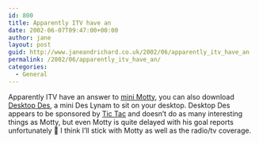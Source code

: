 ```yaml
---
id: 800
title: Apparently ITV have an
date: 2002-06-07T09:47:00+00:00
author: jane
layout: post
guid: http://www.janeandrichard.co.uk/2002/06/apparently_itv_have_an
permalink: /2002/06/apparently_itv_have_an/
categories:
  - General
---
```

Apparently ITV have an answer to [mini Motty](http://www.janeandrichard.co.uk/2002/05/mini_motty), you can also download [Desktop Des](http://www.itv-worldcup.co.uk/static/desk_top_des/index.html), a mini Des Lynam to sit on your desktop. Desktop Des appears to be sponsored by [Tic Tac](http://shakeyourtictacs.co.uk/) and doesn&#8217;t do as many interesting things as Motty, but even Motty is quite delayed with his goal reports unfortunately 🙁 I think I&#8217;ll stick with Motty as well as the radio/tv coverage.